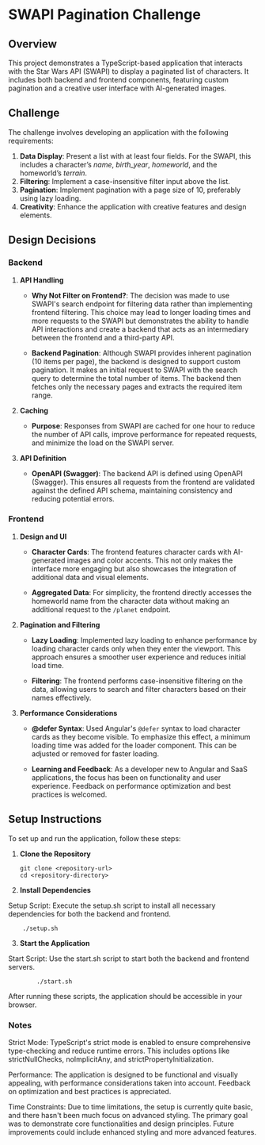 # SWAPI Pagination Challenge

## Overview

This project demonstrates a TypeScript-based application that interacts with the Star Wars API (SWAPI) to display a paginated list of characters. It includes both backend and frontend components, featuring custom pagination and a creative user interface with AI-generated images.

## Challenge

The challenge involves developing an application with the following requirements:

1. **Data Display**: Present a list with at least four fields. For the SWAPI, this includes a character’s _name_, _birth_year_, _homeworld_, and the homeworld’s _terrain_.
2. **Filtering**: Implement a case-insensitive filter input above the list.
3. **Pagination**: Implement pagination with a page size of 10, preferably using lazy loading.
4. **Creativity**: Enhance the application with creative features and design elements.

## Design Decisions

### Backend

1. **API Handling**

   - **Why Not Filter on Frontend?**: The decision was made to use SWAPI's search endpoint for filtering data rather than implementing frontend filtering. This choice may lead to longer loading times and more requests to the SWAPI but demonstrates the ability to handle API interactions and create a backend that acts as an intermediary between the frontend and a third-party API.

   - **Backend Pagination**: Although SWAPI provides inherent pagination (10 items per page), the backend is designed to support custom pagination. It makes an initial request to SWAPI with the search query to determine the total number of items. The backend then fetches only the necessary pages and extracts the required item range.

2. **Caching**

   - **Purpose**: Responses from SWAPI are cached for one hour to reduce the number of API calls, improve performance for repeated requests, and minimize the load on the SWAPI server.

3. **API Definition**

   - **OpenAPI (Swagger)**: The backend API is defined using OpenAPI (Swagger). This ensures all requests from the frontend are validated against the defined API schema, maintaining consistency and reducing potential errors.

### Frontend

1. **Design and UI**

   - **Character Cards**: The frontend features character cards with AI-generated images and color accents. This not only makes the interface more engaging but also showcases the integration of additional data and visual elements.

   - **Aggregated Data**: For simplicity, the frontend directly accesses the homeworld name from the character data without making an additional request to the `/planet` endpoint.

2. **Pagination and Filtering**

   - **Lazy Loading**: Implemented lazy loading to enhance performance by loading character cards only when they enter the viewport. This approach ensures a smoother user experience and reduces initial load time.

   - **Filtering**: The frontend performs case-insensitive filtering on the data, allowing users to search and filter characters based on their names effectively.

3. **Performance Considerations**

   - **@defer Syntax**: Used Angular's `@defer` syntax to load character cards as they become visible. To emphasize this effect, a minimum loading time was added for the loader component. This can be adjusted or removed for faster loading.

   - **Learning and Feedback**: As a developer new to Angular and SaaS applications, the focus has been on functionality and user experience. Feedback on performance optimization and best practices is welcomed.

## Setup Instructions

To set up and run the application, follow these steps:

1.  **Clone the Repository**

    ```
    git clone <repository-url>
    cd <repository-directory>
    ```

2.  **Install Dependencies**

Setup Script: Execute the setup.sh script to install all necessary dependencies for both the backend and frontend.

```
    ./setup.sh
```

3.  **Start the Application**

Start Script: Use the start.sh script to start both the backend and frontend servers.

```
        ./start.sh
```

After running these scripts, the application should be accessible in your browser.

### Notes

Strict Mode: TypeScript's strict mode is enabled to ensure comprehensive type-checking and reduce runtime errors. This includes options like strictNullChecks, noImplicitAny, and strictPropertyInitialization.

Performance: The application is designed to be functional and visually appealing, with performance considerations taken into account. Feedback on optimization and best practices is appreciated.

Time Constraints: Due to time limitations, the setup is currently quite basic, and there hasn't been much focus on advanced styling. The primary goal was to demonstrate core functionalities and design principles. Future improvements could include enhanced styling and more advanced features.
